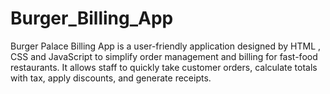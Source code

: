 # Burger_Billing_App
Burger Palace Billing App is a user-friendly application designed by HTML , CSS and JavaScript to simplify order management and billing for fast-food restaurants. It allows staff to quickly take customer orders, calculate totals with tax, apply discounts, and generate receipts. 
